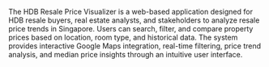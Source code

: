 The HDB Resale Price Visualizer is a web-based application designed for HDB resale buyers, real estate analysts, and stakeholders to analyze resale price trends in Singapore. Users can search, filter, and compare property prices based on location, room type, and historical data. The system provides interactive Google Maps integration, real-time filtering, price trend analysis, and median price insights through an intuitive user interface.



